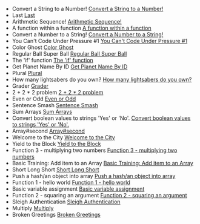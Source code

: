 - Convert a String to a Number! [Convert a String to a Number!](https://www.codewars.com/kata/convert-a-string-to-a-number)
- Last [Last](https://www.codewars.com/kata/last)
- Arithmetic Sequence! [Arithmetic Sequence!](https://www.codewars.com/kata/arithmetic-sequence)
- A function within a function [A function within a function](https://www.codewars.com/kata/a-function-within-a-function)
- Convert a Number to a String! [Convert a Number to a String!](https://www.codewars.com/kata/convert-a-number-to-a-string)
- You Can't Code Under Pressure #1 [You Can't Code Under Pressure #1](https://www.codewars.com/kata/you-cant-code-under-pressure-number-1)
- Color Ghost [Color Ghost](https://www.codewars.com/kata/color-ghost)
- Regular Ball Super Ball [Regular Ball Super Ball](https://www.codewars.com/kata/regular-ball-super-ball)
- The 'if' function [The 'if' function](https://www.codewars.com/kata/the-if-function)
- Get Planet Name By ID [Get Planet Name By ID](https://www.codewars.com/kata/get-planet-name-by-id)
- Plural [Plural](https://www.codewars.com/kata/plural)
- How many lightsabers do you own? [How many lightsabers do you own?](https://www.codewars.com/kata/how-many-lightsabers-do-you-own)
- Grader [Grader](https://www.codewars.com/kata/grader)
- 2 + 2 * 2 problem [2 + 2 * 2 problem](https://www.codewars.com/kata/2-plus-2-star-2-problem)
- Even or Odd [Even or Odd](https://www.codewars.com/kata/even-or-odd)
- Sentence Smash [Sentence Smash](https://www.codewars.com/kata/sentence-smash)
- Sum Arrays [Sum Arrays](https://www.codewars.com/kata/sum-arrays)
- Convert boolean values to strings 'Yes' or 'No'. [Convert boolean values to strings 'Yes' or 'No'.](https://www.codewars.com/kata/convert-boolean-values-to-strings-yes-or-no)
- Array#second [Array#second](https://www.codewars.com/kata/array-number-second)
- Welcome to the City [Welcome to the City](https://www.codewars.com/kata/welcome-to-the-city)
- Yield to the Block [Yield to the Block](https://www.codewars.com/kata/yield-to-the-block)
- Function 3 - multiplying two numbers [Function 3 - multiplying two numbers](https://www.codewars.com/kata/function-3-multiplying-two-numbers)
- Basic Training: Add item to an Array [Basic Training: Add item to an Array](https://www.codewars.com/kata/basic-training-add-item-to-an-array)
- Short Long Short [Short Long Short](https://www.codewars.com/kata/short-long-short)
- Push a hash/an object into array [Push a hash/an object into array](https://www.codewars.com/kata/push-a-hash-slash-an-object-into-array)
- Function 1 - hello world [Function 1 - hello world](https://www.codewars.com/kata/function-1-hello-world)
- Basic variable assignment [Basic variable assignment](https://www.codewars.com/kata/basic-variable-assignment)
- Function 2 - squaring an argument [Function 2 - squaring an argument](https://www.codewars.com/kata/function-2-squaring-an-argument)
- Sleigh Authentication [Sleigh Authentication](https://www.codewars.com/kata/sleigh-authentication)
- Multiply [Multiply](https://www.codewars.com/kata/multiply)
- Broken Greetings [Broken Greetings](https://www.codewars.com/kata/broken-greetings)
